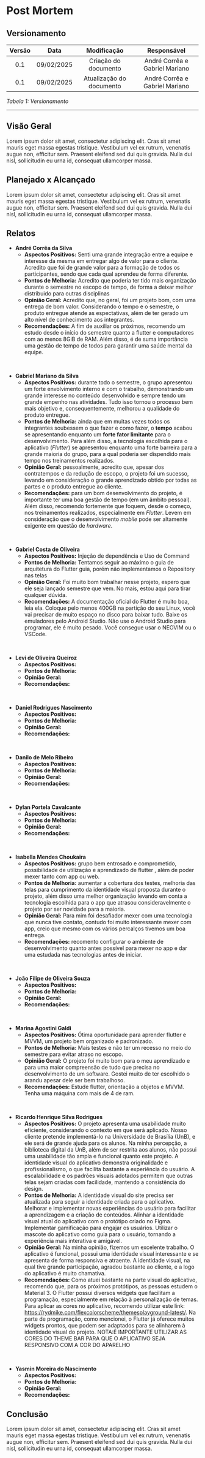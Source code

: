 # **Post Mortem**

## **Versionamento**

| **Versão** | **Data** | **Modificação** | **Responsável** |
| :-: | :-: | :-: | :-: |
| 0.1 | 09/02/2025 | Criação do documento | André Corrêa e Gabriel Mariano |
| 0.1 | 09/02/2025 | Atualização do documento | André Corrêa e Gabriel Mariano |

*Tabela 1: Versionamento*

---

## **Visão Geral**

Lorem ipsum dolor sit amet, consectetur adipiscing elit. Cras sit amet mauris eget massa egestas tristique. Vestibulum vel ex rutrum, venenatis augue non, efficitur sem. Praesent eleifend sed dui quis gravida. Nulla dui nisl, sollicitudin eu urna id, consequat ullamcorper massa.

## **Planejado x Alcançado**

Lorem ipsum dolor sit amet, consectetur adipiscing elit. Cras sit amet mauris eget massa egestas tristique. Vestibulum vel ex rutrum, venenatis augue non, efficitur sem. Praesent eleifend sed dui quis gravida. Nulla dui nisl, sollicitudin eu urna id, consequat ullamcorper massa.

## **Relatos**

* **André Corrêa da Silva**
  * **Aspectos Positivos:** Senti uma grande integração entre a equipe e interesse da mesma em entregar algo de valor para o cliente. Acredito que foi de grande valor para a formação de todos os participantes, sendo que cada qual aprendeu de forma diferente.
  * **Pontos de Melhoria:** Acredito que poderia ter tido mais organização durante o semestre no escopo de tempo, de forma a deixar melhor distribuido para outras disciplinas
  * **Opinião Geral:** Acredito que, no geral, foi um projeto bom, com uma entrega de bom valor. Considerando o tempo e o semestre, o produto entregue atende as espectativas, além de ter gerado um alto nível de conhecimento aos integrantes.
  * **Recomendações:** A fim de auxiliar os próximos, recomendo um estudo desde o início do semestre quanto a flutter e computadores com ao menos 8GiB de RAM. Além disso, é de suma importância uma gestão de tempo de todos para garantir uma saúde mental da equipe.

<br />

* **Gabriel Mariano da Silva**
  * **Aspectos Positivos:** durante todo o semestre, o grupo apresentou um forte envolvimento interno e com o trabalho, demonstrando um grande interesse no conteúdo desenvolvido e sempre tendo um grande empenho nas atividades. Tudo isso tornou o processo bem mais objetivo e, consequentemente, melhorou a qualidade do produto entregue.
  * **Pontos de Melhoria:** ainda que em muitas vezes todos os integrantes soubessem o que fazer e como fazer, o **tempo** acabou se apresentando enquanto um **forte fator limitante** para o desenvolvimento. Para além disso, a tecnologia escolhida para o aplicativo (*Flutter*) se apresentou enquanto uma forte barreira para a grande maioria do grupo, para a qual poderia ser dispendido mais tempo nos treinamentos realizados.
  * **Opinião Geral:** pessoalmente, acredito que, apesar dos contratempos e da redução de escopo, o projeto foi um sucesso, levando em consideração o grande aprendizado obtido por todas as partes e o produto entregue ao cliente.
  * **Recomendações:** para um bom desenvolvimento do projeto, é importante ter uma boa gestão de tempo (em um âmbito pessoal). Além disso, recomendo fortemente que foquem, desde o começo, nos treinamentos realizados, especialmente em *Flutter*. Levem em consideração que o desenvolvimento *mobile* pode ser altamente exigente em questão de *hardware*.

<br />

* **Gabriel Costa de Oliveira**
  * **Aspectos Positivos:** Injeção de dependência e Uso de Command
  * **Pontos de Melhoria:** Tentamos seguir ao máximo o guia de arquitetura do Flutter guia, porém não implementamos o Repository nas telas
  * **Opinião Geral:** Foi muito bom trabalhar nesse projeto, espero que ele seja lançado semestre que vem. No mais, estou aqui para tirar qualquer dúvida.
  * **Recomendações:** A documentação oficial do Flutter é muito boa, leia ela. Coloque pelo menos 400GB na partição do seu Linux, você vai precisar de muito espaço no disco para baixar tudo. Baixe os emuladores pelo Android Studio. Não use o Android Studio para programar, ele é muito pesado. Você consegue usar o NEOVIM ou o VSCode.

<br />

* **Levi de Oliveira Queiroz**
  * **Aspectos Positivos:**
  * **Pontos de Melhoria:**
  * **Opinião Geral:**
  * **Recomendações:**

<br />

* **Daniel Rodrigues Nascimento**
  * **Aspectos Positivos:**
  * **Pontos de Melhoria:**
  * **Opinião Geral:**
  * **Recomendações:**

<br />

* **Danilo de Melo Ribeiro**
  * **Aspectos Positivos:**
  * **Pontos de Melhoria:**
  * **Opinião Geral:**
  * **Recomendações:**

<br />

* **Dylan Portela Cavalcante**
  * **Aspectos Positivos:**
  * **Pontos de Melhoria:**
  * **Opinião Geral:**
  * **Recomendações:**

<br />

* **Isabella Mendes Choukaira**
  * **Aspectos Positivos:** grupo bem entrosado e comprometido, possibilidade de utilização e aprendizado de flutter , além de poder mexer tanto com app ou web.
  * **Pontos de Melhoria:** aumentar a cobertura dos testes, melhoria das telas para cumprimento da identidade visual proposta durante o projeto, além disso uma melhor organização levando em conta a tecnologia escolhida para o app que atrasou consideravelmente o projeto por ser novidade para a maioria.
  * **Opinião Geral:** Para mim foi desafiador mexer com uma tecnologia que nunca tive contato, contudo foi muito interessante mexer com app, creio que mesmo com os vários percalços tivemos um boa entrega.
  * **Recomendações:** recomento configurar o ambiente de desenvolvimento quanto antes possível para mexer no app e dar uma estudada nas tecnologias antes de iniciar.

<br />

* **João Filipe de Oliveira Souza**
  * **Aspectos Positivos:**
  * **Pontos de Melhoria:**
  * **Opinião Geral:**
  * **Recomendações:**

<br />

* **Marina Agostini Galdi**
  * **Aspectos Positivos:** Ótima oportunidade para aprender flutter e MVVM, um projeto bem organizado e padronizado.
  * **Pontos de Melhoria:** Mais testes e não ter um recesso no meio do semestre para evitar atraso no escopo.
  * **Opinião Geral:** O projeto foi muito bom para o meu aprendizado e para uma maior compreensão de tudo que precisa no desenvolvimento de um software. Gostei muito de ter escolhido o arandu apesar dele ser bem trabalhoso.
  * **Recomendações:** Estude flutter, orientação a objetos e MVVM. Tenha uma máquina com mais de 4 de ram.


<br />

* **Ricardo Henrique Silva Rodrigues**
  * **Aspectos Positivos:** O projeto apresenta uma usabilidade muito eficiente, considerando o contexto em que será aplicado. Nosso cliente pretende implementá-lo na Universidade de Brasília (UnB), e ele será de grande ajuda para os alunos. Na minha percepção, a biblioteca digital da UnB, além de ser restrita aos alunos, não possui uma usabilidade tão ampla e funcional quanto este projeto. A identidade visual do aplicativo demonstra originalidade e profissionalismo, o que facilita bastante a experiência do usuário. A escalabilidade e os padrões visuais adotados permitem que outras telas sejam criadas com facilidade, mantendo a consistência do design.
  * **Pontos de Melhoria:** A identidade visual do site precisa ser atualizada para seguir a identidade criada para o aplicativo. Melhorar e implementar novas experiências do usuário para facilitar a aprendizagem e a criação de conteúdos. Alinhar a identidade visual atual do aplicativo com o protótipo criado no Figma. Implementar gamificação para engajar os usuários. Utilizar o mascote do aplicativo como guia para o usuário, tornando a experiência mais interativa e amigável.
  * **Opinião Geral:** Na minha opinião, fizemos um excelente trabalho. O aplicativo é funcional, possui uma identidade visual interessante e se apresenta de forma responsiva e atraente. A identidade visual, na qual tive grande participação, agradou bastante ao cliente, e a logo do aplicativo é muito chamativa.
  * **Recomendações:** Como atuei bastante na parte visual do aplicativo, recomendo que, para os próximos protótipos, as pessoas estudem o Material 3. O Flutter possui diversos widgets que facilitam a programação, especialmente em relação à personalização de temas. Para aplicar as cores no aplicativo, recomendo utilizar este link: https://rydmike.com/flexcolorscheme/themesplayground-latest/. Na parte de programação, como mencionei, o Flutter já oferece muitos widgets prontos, que podem ser adaptados para se alinharem à identidade visual do projeto. NOTA:É IMPORTANTE UTILIZAR AS CORES DO THEME BAR PARA QUE O APLICATIVO SEJA RESPONSIVO COM A COR DO APARELHO

<br />

* **Yasmin Moreira do Nascimento**
  * **Aspectos Positivos:**
  * **Pontos de Melhoria:**
  * **Opinião Geral:**
  * **Recomendações:**

## **Conclusão**

Lorem ipsum dolor sit amet, consectetur adipiscing elit. Cras sit amet mauris eget massa egestas tristique. Vestibulum vel ex rutrum, venenatis augue non, efficitur sem. Praesent eleifend sed dui quis gravida. Nulla dui nisl, sollicitudin eu urna id, consequat ullamcorper massa.
